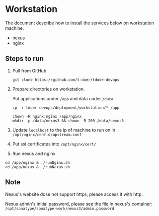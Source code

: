 # Workstation

The document describe how to install the services below on workstation machine.

- nexus
- nginx

## Steps to run

1. Pull from GitHub

    ```
    git clone https://github.com/t-doer/tdoer-devops 
    ```

2. Prepare directories on workstation.

    Put applications under `/app` and data under `/data`.

    ```
    cp -r tdoer-devops/deployment/workstation/* /app
    
    chown -R nginx:nginx /app/nginx
    mkdir -p /data/nexus3 && chown -R 200 /data/nexus3
    ```

3. Update `localhost` to the ip of machine to run on in `/opt/nginx/conf.d/upstream.conf`

4. Put ssl certificates into `/opt/nginx/cert/`

5. Run nexus and nginx

```
cd /app/nginx & ./runNginx.sh
cd /app/nexus & ./runNexus.sh
```

## Note 

Nexus's website dose not support https, please access it with http.

Nexus admin's initial password, please see the file in nexus's container: `/opt/sonatype/sonatype-work/nexus3/admin.password`

